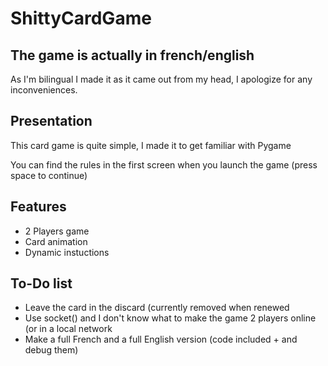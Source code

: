 # ShittyCardGame
<h2>The game is actually in french/english</h1>
<p>As I'm bilingual I made it as it came out from my head, I apologize for any inconveniences.</p>
<h2>Presentation</h2>
	<p>This card game is quite simple, I made it to get familiar with Pygame</p>
	<p>You can find the rules in the first screen when you launch the game (press space to continue)</p>
<h2>Features</h2>
	<ul>
		<li>2 Players game</li>
		<li>Card animation</li>
		<li>Dynamic instuctions</li>
	</ul>
<h2>To-Do list</h2>
	<ul>
		<li>Leave the card in the discard (currently removed when renewed</li>
		<li>Use socket() and I don't know what to make the game 2 players online (or in a local network</li>
		<li>Make a full French and a full English version (code included + and debug them)</li>
	</ul>
